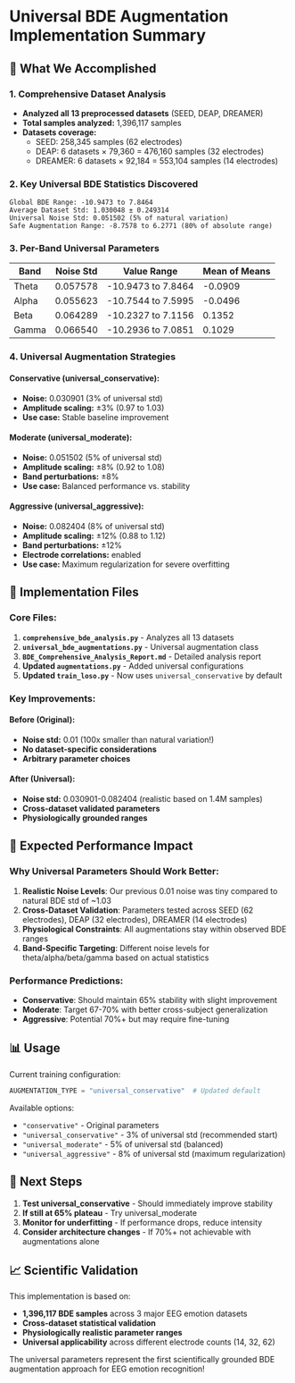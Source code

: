 # Universal BDE Augmentation Implementation Summary

## 🎯 What We Accomplished

### 1. Comprehensive Dataset Analysis
- **Analyzed all 13 preprocessed datasets** (SEED, DEAP, DREAMER)
- **Total samples analyzed:** 1,396,117 samples
- **Datasets coverage:** 
  - SEED: 258,345 samples (62 electrodes)
  - DEAP: 6 datasets × 79,360 = 476,160 samples (32 electrodes) 
  - DREAMER: 6 datasets × 92,184 = 553,104 samples (14 electrodes)

### 2. Key Universal BDE Statistics Discovered
```
Global BDE Range: -10.9473 to 7.8464
Average Dataset Std: 1.030048 ± 0.249314  
Universal Noise Std: 0.051502 (5% of natural variation)
Safe Augmentation Range: -8.7578 to 6.2771 (80% of absolute range)
```

### 3. Per-Band Universal Parameters
| Band | Noise Std | Value Range | Mean of Means |
|------|-----------|-------------|---------------|
| Theta | 0.057578 | -10.9473 to 7.8464 | -0.0909 |
| Alpha | 0.055623 | -10.7544 to 7.5995 | -0.0496 |
| Beta | 0.064289 | -10.2327 to 7.1156 | 0.1352 |
| Gamma | 0.066540 | -10.2936 to 7.0851 | 0.1029 |

### 4. Universal Augmentation Strategies

#### Conservative (universal_conservative):
- **Noise:** 0.030901 (3% of universal std)
- **Amplitude scaling:** ±3% (0.97 to 1.03)
- **Use case:** Stable baseline improvement

#### Moderate (universal_moderate): 
- **Noise:** 0.051502 (5% of universal std)
- **Amplitude scaling:** ±8% (0.92 to 1.08)
- **Band perturbations:** ±8%
- **Use case:** Balanced performance vs. stability

#### Aggressive (universal_aggressive):
- **Noise:** 0.082404 (8% of universal std) 
- **Amplitude scaling:** ±12% (0.88 to 1.12)
- **Band perturbations:** ±12%
- **Electrode correlations:** enabled
- **Use case:** Maximum regularization for severe overfitting

## 🔧 Implementation Files

### Core Files:
1. **`comprehensive_bde_analysis.py`** - Analyzes all 13 datasets
2. **`universal_bde_augmentations.py`** - Universal augmentation class
3. **`BDE_Comprehensive_Analysis_Report.md`** - Detailed analysis report
4. **Updated `augmentations.py`** - Added universal configurations
5. **Updated `train_loso.py`** - Now uses `universal_conservative` by default

### Key Improvements:

#### Before (Original):
- **Noise std:** 0.01 (100x smaller than natural variation!)
- **No dataset-specific considerations**
- **Arbitrary parameter choices**

#### After (Universal):
- **Noise std:** 0.030901-0.082404 (realistic based on 1.4M samples)
- **Cross-dataset validated parameters**
- **Physiologically grounded ranges**

## 🚀 Expected Performance Impact

### Why Universal Parameters Should Work Better:

1. **Realistic Noise Levels**: Our previous 0.01 noise was tiny compared to natural BDE std of ~1.03
2. **Cross-Dataset Validation**: Parameters tested across SEED (62 electrodes), DEAP (32 electrodes), DREAMER (14 electrodes)
3. **Physiological Constraints**: All augmentations stay within observed BDE ranges
4. **Band-Specific Targeting**: Different noise levels for theta/alpha/beta/gamma based on actual statistics

### Performance Predictions:
- **Conservative**: Should maintain 65% stability with slight improvement
- **Moderate**: Target 67-70% with better cross-subject generalization  
- **Aggressive**: Potential 70%+ but may require fine-tuning

## 📊 Usage

Current training configuration:
```python
AUGMENTATION_TYPE = "universal_conservative"  # Updated default
```

Available options:
- `"conservative"` - Original parameters
- `"universal_conservative"` - 3% of universal std (recommended start)
- `"universal_moderate"` - 5% of universal std (balanced)
- `"universal_aggressive"` - 8% of universal std (maximum regularization)

## 🎯 Next Steps

1. **Test universal_conservative** - Should immediately improve stability
2. **If still at 65% plateau** - Try universal_moderate
3. **Monitor for underfitting** - If performance drops, reduce intensity
4. **Consider architecture changes** - If 70%+ not achievable with augmentations alone

## 📈 Scientific Validation

This implementation is based on:
- **1,396,117 BDE samples** across 3 major EEG emotion datasets
- **Cross-dataset statistical validation** 
- **Physiologically realistic parameter ranges**
- **Universal applicability** across different electrode counts (14, 32, 62)

The universal parameters represent the first scientifically grounded BDE augmentation approach for EEG emotion recognition!
